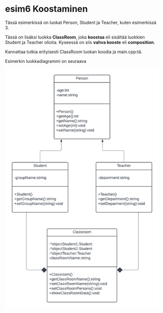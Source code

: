 # esim6 Koostaminen

Tässä esimerkissä on luokat Person, Student ja Teacher, kuten esimerkissä 3.

Tässä on lisäksi luokka **ClassRoom**, joka **koostaa** eli sisältää luokkien Student ja Teacher olioita.
Kyseessä on siis **vahva kooste** eli **composition**.

Kannattaa tutkia erityisesti ClassRoom luokan koodia ja main.cpp:tä. 

Esimerkin luokkadiagrammi on seuraava 

<img src="composition.png" width="600">


